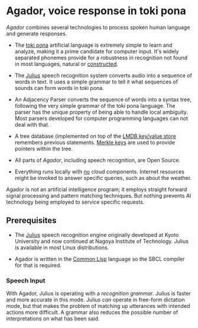 # Agador, voice response in toki pona

*Agador* combines several technologies to process spoken human language and generate responses.

* The [toki pona](tokipona.org) artificial language is extremely simple to learn and analyze, making it a prime candidate for computer input.  It's widely separated phonemes provide for a robustness in recognition not found in most languages, natural or [constructed](https://en.wikipedia.org/wiki/Constructed_language).

* The [Julius](https://github.com/julius-speech/julius) speech recognition system converts audio into a sequence of words in text.  It uses a simple grammar to tell it what sequences of sounds can form words in toki pona.

* An Adjacency Parser converts the sequence of words into a syntax tree, following the very simple grammar of the toki pona language.  The parser has the unique property of being able to handle local ambiguity.  Most parsers developed for computer programming languages can not deal with that.

* A tree database (implemented on top of the [LMDB key/value store](https://en.wikipedia.org/wiki/Lightning_Memory-Mapped_Database) remembers previous statements.  [Merkle keys](https://en.wikipedia.org/wiki/Merkle_signature_scheme) are used to provide pointers within the tree.

* All parts of *Agador*, including speech recognition, are Open Source.

* Everything runs locally with <u>no</u> cloud components.  Internet resources might be invoked to answer specific queries, such as about the weather.

Agador is not an artificial intelligence program; it employs straight forward signal processing and pattern matching techniques.  But nothing prevents AI technology being employed to service specific requests.

## Prerequisites

* The [Julius](https://github.com/julius-speech/julius)
speech recognition engine originally developed at Kyoto University and now continued at Nagoya Institute of Technology.  Julius is available in most Linux distributions.

* Agador is written in the [Common Lisp](https://en.wikipedia.org/wiki/Common_Lisp) language so the SBCL compiler for that is required.

### Speech Input

With Agador, Julius is operating with a _recognition grammar_.    Julius is faster and more accurate in this mode.  Julius _can_ operate in free-form dictation mode, but that makes the problem of matching up utterances with intended actions more difficult.  A grammar also reduces the possible number of interpretations on what has been said.

